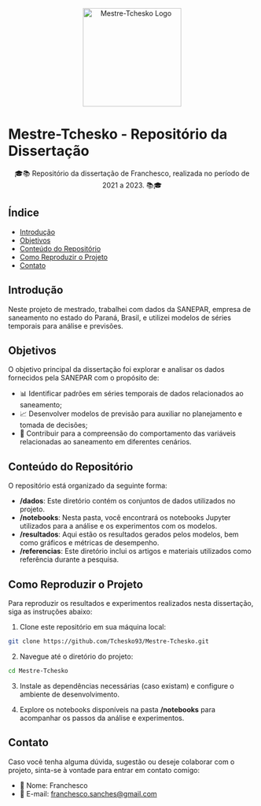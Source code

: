 <!-- Exemplo de README.md com elementos HTML e emojis -->

<div align="center">
  <img alt="Mestre-Tchesko Logo" src="caminho/para/seu/logo.png" width="200px">
</div>

# Mestre-Tchesko - Repositório da Dissertação

<p align="center">🎓📚 Repositório da dissertação de Franchesco, realizada no período de 2021 a 2023. 📚🎓</p>

## Índice
- [Introdução](#introdução)
- [Objetivos](#objetivos)
- [Conteúdo do Repositório](#conteúdo-do-repositório)
- [Como Reproduzir o Projeto](#como-reproduzir-o-projeto)
- [Contato](#contato)

## Introdução
Neste projeto de mestrado, trabalhei com dados da SANEPAR, empresa de saneamento no estado do Paraná, Brasil, e utilizei modelos de séries temporais para análise e previsões.

## Objetivos
O objetivo principal da dissertação foi explorar e analisar os dados fornecidos pela SANEPAR com o propósito de:
- 📊 Identificar padrões em séries temporais de dados relacionados ao saneamento;
- 📈 Desenvolver modelos de previsão para auxiliar no planejamento e tomada de decisões;
- 🧠 Contribuir para a compreensão do comportamento das variáveis relacionadas ao saneamento em diferentes cenários.

## Conteúdo do Repositório
O repositório está organizado da seguinte forma:
- **/dados**: Este diretório contém os conjuntos de dados utilizados no projeto.
- **/notebooks**: Nesta pasta, você encontrará os notebooks Jupyter utilizados para a análise e os experimentos com os modelos.
- **/resultados**: Aqui estão os resultados gerados pelos modelos, bem como gráficos e métricas de desempenho.
- **/referencias**: Este diretório inclui os artigos e materiais utilizados como referência durante a pesquisa.

## Como Reproduzir o Projeto
Para reproduzir os resultados e experimentos realizados nesta dissertação, siga as instruções abaixo:

1. Clone este repositório em sua máquina local:

```bash
git clone https://github.com/Tchesko93/Mestre-Tchesko.git
```

2. Navegue até o diretório do projeto:

```bash
cd Mestre-Tchesko
```

3. Instale as dependências necessárias (caso existam) e configure o ambiente de desenvolvimento.

4. Explore os notebooks disponíveis na pasta **/notebooks** para acompanhar os passos da análise e experimentos.

## Contato
Caso você tenha alguma dúvida, sugestão ou deseje colaborar com o projeto, sinta-se à vontade para entrar em contato comigo:

- 👤 Nome: Franchesco
- 📧 E-mail: franchesco.sanches@gmail.com
```